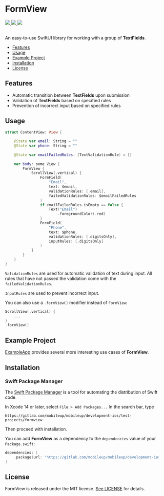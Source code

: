 # FormView

<div align="leading">
  <a href="https://codecov.io/gh/maxial/FormView" >
    <img src="https://codecov.io/gh/maxial/FormView/branch/main/graph/badge.svg?token=QI9E6DH3YA"/>
  </a>
  <a href="https://swiftpackageindex.com/maxial/FormView" >
    <img src="https://img.shields.io/badge/SPM-compatible-orange?style=flat"/>
  </a>
  <a href="https://swiftpackageindex.com/maxial/FormView" >
    <img src="https://img.shields.io/badge/iOS-15.0+-orange?style=flat"/>
  </a>
</div>
<br>

An easy-to-use SwiftUI library for working with a group of **TextFields**.

- [Features](#features)
- [Usage](#usage)
- [Example Project](#example-project)
- [Installation](#installation)
- [License](#license)

## Features

- Automatic transition between **TextFields** upon submission
- Validation of **TextFields** based on specified rules
- Prevention of incorrect input based on specified rules

## Usage

```swift
struct ContentView: View {
    
    @State var email: String = ""
    @State var phone: String = ""
    
    @State var emailFailedRules: [TextValidationRule] = []
    
    var body: some View {
        FormView {
            ScrollView(.vertical) {
                FormField(
                    "Email",
                    text: $email,
                    validationRules: [.email],
                    failedValidationRules: $emailFailedRules
                )
                if emailFailedRules.isEmpty == false {
                    Text("Email")
                        .foregroundColor(.red)
                }
                FormField(
                    "Phone",
                    text: $phone,
                    validationRules: [.digitsOnly],
                    inputRules: [.digitsOnly]
                )
            }
        }
    }
}
```

`ValidationRules` are used for automatic validation of text during input. All rules that have not passed the validation come with the `failedValidationRules`.

`InputRules` are used to prevent incorrect input.

You can also use a `.formView()` modifier instead of `FormView`:

```swift
ScrollView(.vertical) {
    ...
}
.formView()
```

## Example Project

[ExampleApp](https://gitlab.com/mobileup/mobileup/development-ios/test-projects/formview/-/tree/main/ExampleApp) provides several more interesting use cases of **FormView**.

## Installation

### Swift Package Manager

The [Swift Package Manager](https://swift.org/package-manager/) is a tool for automating the distribution of Swift code.

In Xcode 14 or later, select `File > Add Packages...` In the search bar, type

```
https://gitlab.com/mobileup/mobileup/development-ios/test-projects/formview
``` 

Then proceed with installation.

You can add **FormView** as a dependency to the `dependencies` value of your `Package.swift`:

```swift
dependencies: [
    .package(url: "https://gitlab.com/mobileup/mobileup/development-ios/test-projects/formview", from: "main"),
]
```

## License

FormView is released under the MIT license. [See LICENSE](https://gitlab.com/mobileup/mobileup/development-ios/test-projects/formview/-/blob/main/LICENSE) for details.
